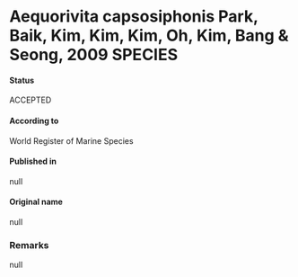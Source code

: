 # Aequorivita capsosiphonis Park, Baik, Kim, Kim, Kim, Oh, Kim, Bang & Seong, 2009 SPECIES

#### Status
ACCEPTED

#### According to
World Register of Marine Species

#### Published in
null

#### Original name
null

### Remarks
null